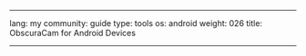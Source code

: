 

---

lang: my
community: guide
type: tools
os: android
weight: 026
title: ObscuraCam for Android Devices

---

<stub>

